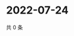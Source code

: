 # 2022-07-24

共 0 条

<!-- BEGIN WEIBO -->
<!-- 最后更新时间 Sun Jul 24 2022 15:14:34 GMT+0800 (China Standard Time) -->

<!-- END WEIBO -->
